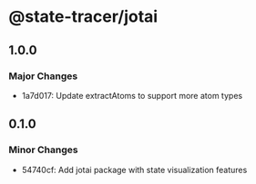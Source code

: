 # @state-tracer/jotai

## 1.0.0

### Major Changes

- 1a7d017: Update extractAtoms to support more atom types

## 0.1.0

### Minor Changes

- 54740cf: Add jotai package with state visualization features
